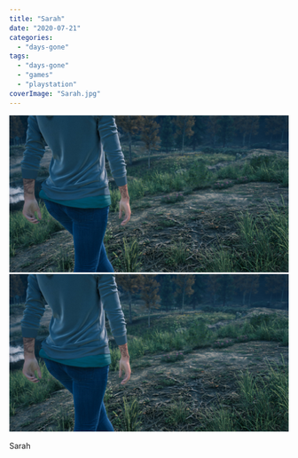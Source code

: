 ```yaml
---
title: "Sarah"
date: "2020-07-21"
categories: 
  - "days-gone"
tags: 
  - "days-gone"
  - "games"
  - "playstation"
coverImage: "Sarah.jpg"
---
```


[![](images/Sarah.jpg)](images/Sarah.jpg)
[![](images/Sarah.jpg)](images/Sarah.jpg)

Sarah
